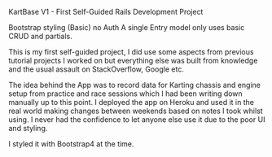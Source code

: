 KartBase V1 - First Self-Guided Rails Development Project

Bootstrap styling (Basic)
no Auth
A single Entry model only uses basic CRUD and partials.

This is my first self-guided project, I did use some aspects from previous tutorial projects I worked on but everything else was built from knowledge and the usual assault on StackOverflow, Google etc.

The idea behind the App was to record data for Karting chassis and engine setup from practice and race sessions which I had been writing down manually up to this point. I deployed the app on Heroku and used it in the real world making changes between weekends based on notes I took whilst using. I never had the confidence to let anyone else use it due to the poor UI and styling.

I styled it with Bootstrap4 at the time.
